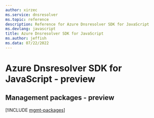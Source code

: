 ```yaml
---
author: xirzec
ms.service: dnsresolver
ms.topic: reference
description: Reference for Azure Dnsresolver SDK for JavaScript
ms.devlang: javascript
title: Azure Dnsresolver SDK for JavaScript
ms.author: jeffish
ms.data: 07/22/2022
---
```

# Azure Dnsresolver SDK for JavaScript - preview

## Management packages - preview
[!INCLUDE [mgmt-packages](dnsresolver-mgmt-index.md)]